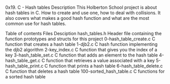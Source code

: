 0x19. C - Hash tables
Description
This Holberton School project is about hash tables in C. How to create and use one, how to deal with collisions. It also covers what makes a good hash function and what are the most common use for hash tables.

Table of contents
Files	Desciption
hash_tables.h	Header file containing the function prototypes and structs for this project
0-hash_table_create.c	C function that creates a hash table
1-djb2.c	C hash function implementing the djb2 algorithm
2-key_index.c	C function that gives you the index of a key
3-hash_table_set.c	C function that adds an element to the hash table
4-hash_table_get.c	C function that retrieves a value associated with a key
5-hash_table_print.c	C function that prints a hash table
6-hash_table_delete.c	C function that deletes a hash table
100-sorted_hash_table.c	C functions for a sorted hash table